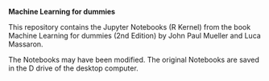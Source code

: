 **Machine Learning for dummies**

This repository contains the Jupyter Notebooks (R Kernel) from the book Machine Learning for dummies (2nd Edition) by John Paul Mueller and Luca Massaron.

The Notebooks may have been modified. The original Notebooks are saved in the D drive of the desktop computer.